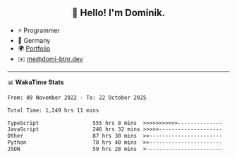 <h2 align="center">👋 Hello! I'm Dominik.</h2>

- ⚡ Programmer
- 📍 Germany
- 🌍 [Portfolio](https://domi-btnr.dev)
- ✉️ [me@domi-btnr.dev](mailto://me@domi-btnr.dev)

---
📊 **WakaTime Stats**
<!--START_SECTION:waka-->

```txt
From: 09 November 2022 - To: 22 October 2025

Total Time: 1,249 hrs 11 mins

TypeScript                 555 hrs 8 mins  >>>>>>>>>>>--------------   44.44 %
JavaScript                 246 hrs 32 mins >>>>>--------------------   19.74 %
Other                      87 hrs 30 mins  >>-----------------------   07.01 %
Python                     78 hrs 40 mins  >>-----------------------   06.30 %
JSON                       59 hrs 28 mins  >------------------------   04.76 %
```

<!--END_SECTION:waka-->
